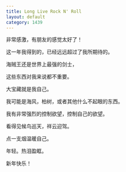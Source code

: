 ```yaml
---
title: Long Live Rock N' Roll
layout: default
category: 1439
---
```


非常感激，有朋友的感觉太好了！

这一年我得到的，已经远远超过了我所期待的。

海贼王还是世界上最强的剑士，

这些东西对我来说都不重要。

大宝藏就是我自己。

我可能是海风，柏树，或者其他什么不起眼的东西。

我有非常强烈的控制欲望，控制自己的欲望。

看得见候鸟巡天，祥云迎驾。

点一支烟温暖自己。

年轻。热泪盈眶。

新年快乐！
